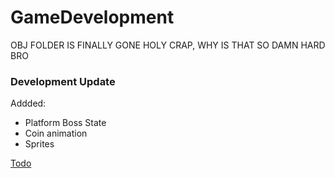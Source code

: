 # GameDevelopment

OBJ FOLDER IS FINALLY GONE HOLY CRAP, WHY IS THAT SO DAMN HARD BRO

### Development Update

Addded:
   - Platform Boss State<br />
   - Coin animation<br />
   - Sprites<br />

[Todo](TODO.md)
